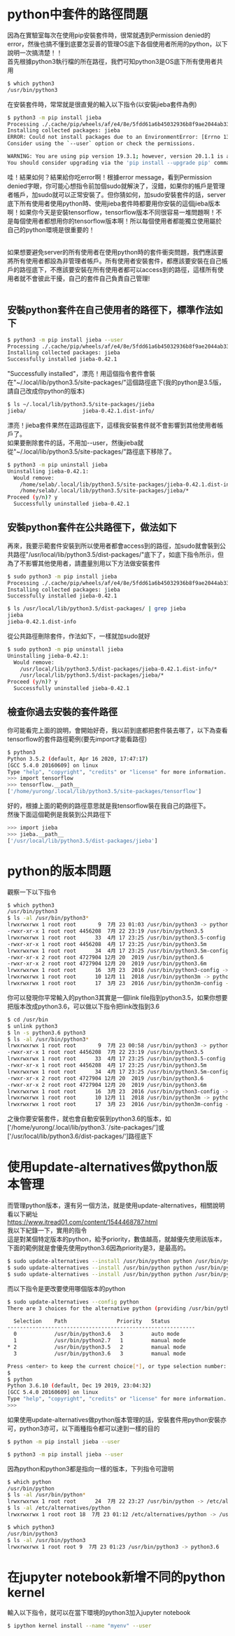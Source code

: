 # python中套件的路徑問題
因為在實驗室每次在使用pip安裝套件時，很常就遇到Permission denied的error，然後也搞不懂到底要怎妥善的管理OS底下各個使用者所用的python，以下說明一次搞清楚！！<br>
首先根據python3執行檔的所在路徑，我們可知python3是OS底下所有使用者共用<br>
```bash
$ which python3
/usr/bin/python3
```
在安裝套件時，常常就是很直覺的輸入以下指令(以安裝jieba套件為例)<br>
```bash
$ python3 -m pip install jieba
Processing ./.cache/pip/wheels/af/e4/8e/5fdd61a6b45032936b8f9ae2044ab33e61577950ce8e0dec29/jieba-0.42.1-cp35-none-any.whl
Installing collected packages: jieba
ERROR: Could not install packages due to an EnvironmentError: [Errno 13] Permission denied: '/usr/local/lib/python3.5/dist-packages/jieba-0.42.1.dist-info'
Consider using the `--user` option or check the permissions.

WARNING: You are using pip version 19.3.1; however, version 20.1.1 is available.
You should consider upgrading via the 'pip install --upgrade pip' command.
```
哇！結果如何？結果給你吃error啊！根據error message，看到Permission denied字眼，你可能心想指令前加個sudo就解決了，沒錯，如果你的帳戶是管理者帳戶，加sudo就可以正常安裝了。但你猜如何，加sudo安裝套件的話，server底下所有使用者使用python時、使用jieba套件時都要用你安裝的這個jieba版本啊！如果你今天是安裝tensorflow，tensorflow版本不同很容易一堆問題啊！不是每個使用者都想用你的tensorflow版本啊！所以每個使用者都能獨立使用屬於自己的python環境是很重要的！<br><br>

如果想要避免server的所有使用者在使用python時的套件衝突問題，我們應該要將所有使用者都設為非管理者帳戶。所有使用者安裝套件，都應該要安裝在自己帳戶的路徑底下，不應該要安裝在所有使用者都可以access到的路徑，這樣所有使用者就不會彼此干擾，自己的套件自己負責自己管理!<br><br>
## 安裝python套件在自己使用者的路徑下，標準作法如下
```bash
$ python3 -m pip install jieba --user
Processing ./.cache/pip/wheels/af/e4/8e/5fdd61a6b45032936b8f9ae2044ab33e61577950ce8e0dec29/jieba-0.42.1-cp35-none-any.whl
Installing collected packages: jieba
Successfully installed jieba-0.42.1
```
"Successfully installed"，漂亮！用這個指令套件會裝在"~/.local/lib/python3.5/site-packages/"這個路徑底下(我的python是3.5版，請自己改成你python的版本)<br>
```bash
$ ls ~/.local/lib/python3.5/site-packages/jieba
jieba/                  jieba-0.42.1.dist-info/ 
```
漂亮！jieba套件果然在這路徑底下，這樣我安裝套件就不會影響到其他使用者帳戶了。<br>
如果要刪除套件的話，不用加--user，然後jieba就從"~/.local/lib/python3.5/site-packages/"路徑底下移除了。<br>
```bash
$ python3 -m pip uninstall jieba
Uninstalling jieba-0.42.1:
  Would remove:
    /home/selab/.local/lib/python3.5/site-packages/jieba-0.42.1.dist-info/*
    /home/selab/.local/lib/python3.5/site-packages/jieba/*
Proceed (y/n)? y
  Successfully uninstalled jieba-0.42.1
```

## 安裝python套件在公共路徑下，做法如下
再來，我要示範套件安裝到所以使用者都會access到的路徑，加sudo就會裝到公共路徑"/usr/local/lib/python3.5/dist-packages/"底下了，如底下指令所示，但為了不影響其他使用者，請盡量別用以下方法做安裝套件<br>
```bash
$ sudo python3 -m pip install jieba
Processing ./.cache/pip/wheels/af/e4/8e/5fdd61a6b45032936b8f9ae2044ab33e61577950ce8e0dec29/jieba-0.42.1-cp35-none-any.whl
Installing collected packages: jieba
Successfully installed jieba-0.42.1
```
```bash
$ ls /usr/local/lib/python3.5/dist-packages/ | grep jieba
jieba
jieba-0.42.1.dist-info
```
從公共路徑刪除套件，作法如下，一樣就加sudo就好<br>
```bash
$ sudo python3 -m pip uninstall jieba
Uninstalling jieba-0.42.1:
  Would remove:
    /usr/local/lib/python3.5/dist-packages/jieba-0.42.1.dist-info/*
    /usr/local/lib/python3.5/dist-packages/jieba/*
Proceed (y/n)? y
  Successfully uninstalled jieba-0.42.1
```
## 檢查你過去安裝的套件路徑
你可能看完上面的說明，會開始好奇，我以前到底都把套件裝去哪了，以下為查看tensorflow的套件路徑範例(要先import才能看路徑)<br>
```bash
$ python3
Python 3.5.2 (default, Apr 16 2020, 17:47:17) 
[GCC 5.4.0 20160609] on linux
Type "help", "copyright", "credits" or "license" for more information.
>>> import tensorflow
>>> tensorflow.__path__
['/home/yurong/.local/lib/python3.5/site-packages/tensorflow']
```
好的，根據上面的範例的路徑意思就是我tensorflow裝在我自己的路徑下。<br>
然後下面這個範例是我裝到公共路徑下<br>
```bash
>>> import jieba
>>> jieba.__path__
['/usr/local/lib/python3.5/dist-packages/jieba']
```

# python的版本問題
觀察一下以下指令<br>
```bash
$ which python3
/usr/bin/python3
$ ls -al /usr/bin/python3*
lrwxrwxrwx 1 root root       9  7月 23 01:03 /usr/bin/python3 -> python3.5
-rwxr-xr-x 1 root root 4456208  7月 22 23:19 /usr/bin/python3.5
lrwxrwxrwx 1 root root      33  4月 17 23:25 /usr/bin/python3.5-config -> x86_64-linux-gnu-python3.5-config
-rwxr-xr-x 1 root root 4456208  4月 17 23:25 /usr/bin/python3.5m
lrwxrwxrwx 1 root root      34  4月 17 23:25 /usr/bin/python3.5m-config -> x86_64-linux-gnu-python3.5m-config
-rwxr-xr-x 2 root root 4727904 12月 20  2019 /usr/bin/python3.6
-rwxr-xr-x 2 root root 4727904 12月 20  2019 /usr/bin/python3.6m
lrwxrwxrwx 1 root root      16  3月 23  2016 /usr/bin/python3-config -> python3.5-config
lrwxrwxrwx 1 root root      10 12月 11  2018 /usr/bin/python3m -> python3.5m
lrwxrwxrwx 1 root root      17  3月 23  2016 /usr/bin/python3m-config -> python3.5m-config
```
你可以發現你平常輸入的python3其實是一個link file指到python3.5，如果你想要把版本改成python3.6，可以做以下指令把link改指到3.6<br>
```bash
$ cd /usr/bin
$ unlink python3
$ ln -s python3.6 python3
$ ls -al /usr/bin/python3* 
lrwxrwxrwx 1 root root       9  7月 23 00:58 /usr/bin/python3 -> python3.6
-rwxr-xr-x 1 root root 4456208  7月 22 23:19 /usr/bin/python3.5
lrwxrwxrwx 1 root root      33  4月 17 23:25 /usr/bin/python3.5-config -> x86_64-linux-gnu-python3.5-config
-rwxr-xr-x 1 root root 4456208  4月 17 23:25 /usr/bin/python3.5m
lrwxrwxrwx 1 root root      34  4月 17 23:25 /usr/bin/python3.5m-config -> x86_64-linux-gnu-python3.5m-config
-rwxr-xr-x 2 root root 4727904 12月 20  2019 /usr/bin/python3.6
-rwxr-xr-x 2 root root 4727904 12月 20  2019 /usr/bin/python3.6m
lrwxrwxrwx 1 root root      16  3月 23  2016 /usr/bin/python3-config -> python3.5-config
lrwxrwxrwx 1 root root      10 12月 11  2018 /usr/bin/python3m -> python3.5m
lrwxrwxrwx 1 root root      17  3月 23  2016 /usr/bin/python3m-config -> python3.5m-config
```
之後你要安裝套件，就也會自動安裝到python3.6的版本，如['/home/yurong/.local/lib/python3.ˊ/site-packages/']或['/usr/local/lib/python3.6/dist-packages/']路徑底下<br>

# 使用update-alternatives做python版本管理
而管理python版本，還有另一個方法，就是使用update-alternatives，相關說明看以下網址<br>
https://www.itread01.com/content/1544468787.html<br>
我以下紀錄一下，實用的指令<br>
這是對某個特定版本的python，給予priority，數值越高，就越優先使用該版本，下面的範例就是會優先使用python3.6因為priority是3，是最高的。<br>
```bash
$ sudo update-alternatives --install /usr/bin/python python /usr/bin/python2.7 1
$ sudo update-alternatives --install /usr/bin/python python /usr/bin/python3.5 2
$ sudo update-alternatives --install /usr/bin/python python /usr/bin/python3.6 3
```
而以下指令是更改要使用哪個版本的python<br>
```bash
$ sudo update-alternatives --config python
There are 3 choices for the alternative python (providing /usr/bin/python).

  Selection    Path                Priority   Status
------------------------------------------------------------
  0            /usr/bin/python3.6   3         auto mode
  1            /usr/bin/python2.7   1         manual mode
* 2            /usr/bin/python3.5   2         manual mode
  3            /usr/bin/python3.6   3         manual mode

Press <enter> to keep the current choice[*], or type selection number: 0
$
$ python
Python 3.6.10 (default, Dec 19 2019, 23:04:32) 
[GCC 5.4.0 20160609] on linux
Type "help", "copyright", "credits" or "license" for more information.
>>>
```
如果使用update-alternatives做python版本管理的話，安裝套件用python安裝亦可，python3亦可，以下兩種指令都可以達到一樣的目的<br>
```bash
$ python -m pip install jieba --user
```
```bash
$ python3 -m pip install jieba --user
```
因為python和python3都是指向一樣的版本，下列指令可證明<br>
```bash
$ which python
/usr/bin/python
$ ls -al /usr/bin/python*
lrwxrwxrwx 1 root root      24  7月 22 23:27 /usr/bin/python -> /etc/alternatives/python
$ ls -al /etc/alternatives/python
lrwxrwxrwx 1 root root 18  7月 23 01:12 /etc/alternatives/python -> /usr/bin/python3.6
```
```bash
$ which python3
/usr/bin/python3
$ ls -al /usr/bin/python3
lrwxrwxrwx 1 root root 9  7月 23 01:23 /usr/bin/python3 -> python3.6
```


# 在jupyter notebook新增不同的python kernel
輸入以下指令，就可以在當下環境的python3加入jupyter notebook
```bash
$ ipython kernel install --name "myenv" --user
```
